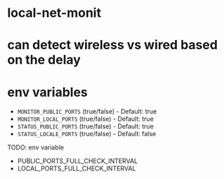 # local-net-monit

# can detect wireless vs wired based on the delay

# env variables

- `MONITOR_PUBLIC_PORTS` (true/false) - Default: true
- `MONITOR_LOCAL_PORTS` (true/false) - Default: true
- `STATUS_PUBLIC_PORTS` (true/false) - Default: true
- `STATUS_LOCALE_PORTS` (true/false) - Default: false

TODO: env variable 
- PUBLIC_PORTS_FULL_CHECK_INTERVAL
- LOCAL_PORTS_FULL_CHECK_INTERVAL

